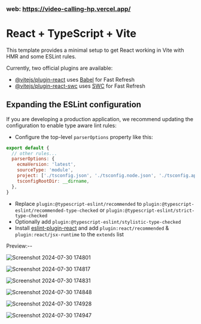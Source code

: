 ### web: https://video-calling-hp.vercel.app/


# React + TypeScript + Vite

This template provides a minimal setup to get React working in Vite with HMR and some ESLint rules.

Currently, two official plugins are available:

- [@vitejs/plugin-react](https://github.com/vitejs/vite-plugin-react/blob/main/packages/plugin-react/README.md) uses [Babel](https://babeljs.io/) for Fast Refresh
- [@vitejs/plugin-react-swc](https://github.com/vitejs/vite-plugin-react-swc) uses [SWC](https://swc.rs/) for Fast Refresh

## Expanding the ESLint configuration

If you are developing a production application, we recommend updating the configuration to enable type aware lint rules:

- Configure the top-level `parserOptions` property like this:

```js
export default {
  // other rules...
  parserOptions: {
    ecmaVersion: 'latest',
    sourceType: 'module',
    project: ['./tsconfig.json', './tsconfig.node.json', './tsconfig.app.json'],
    tsconfigRootDir: __dirname,
  },
}
```

- Replace `plugin:@typescript-eslint/recommended` to `plugin:@typescript-eslint/recommended-type-checked` or `plugin:@typescript-eslint/strict-type-checked`
- Optionally add `plugin:@typescript-eslint/stylistic-type-checked`
- Install [eslint-plugin-react](https://github.com/jsx-eslint/eslint-plugin-react) and add `plugin:react/recommended` & `plugin:react/jsx-runtime` to the `extends` list


Preview:--

![Screenshot 2024-07-30 174801](https://github.com/user-attachments/assets/4c648195-08bc-4d6f-bcc7-b5e5143c45f9)

![Screenshot 2024-07-30 174817](https://github.com/user-attachments/assets/d5e4816a-1d22-420f-b8ca-fd7751a4a517)

![Screenshot 2024-07-30 174831](https://github.com/user-attachments/assets/81b60647-fd5e-4d06-ace7-5c96820004a9)

![Screenshot 2024-07-30 174848](https://github.com/user-attachments/assets/c822d027-9ed9-46a4-8bcf-9bb86197f29a)

![Screenshot 2024-07-30 174928](https://github.com/user-attachments/assets/3f8834be-6f73-405c-8844-35259e5fa5bc)

![Screenshot 2024-07-30 174947](https://github.com/user-attachments/assets/5af4dba8-162d-4c9d-8e71-a08c3f34cee5)






